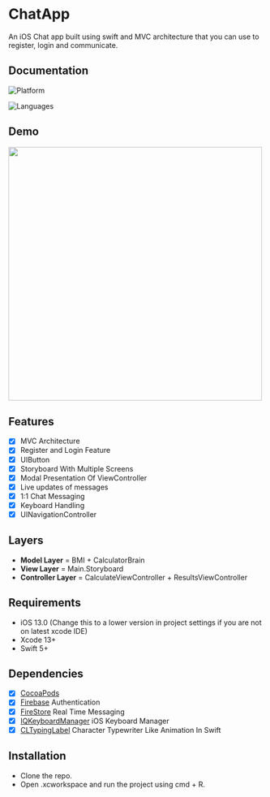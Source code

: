 # ChatApp


An iOS Chat app built using swift and MVC architecture that you can use to register, login and  communicate.

## Documentation

![Platform](https://img.shields.io/badge/Platform-iOS-orange.svg)

![Languages](https://img.shields.io/badge/Language-Swift-orange.svg)


## Demo
<img src="https://media.giphy.com/media/v1.Y2lkPTc5MGI3NjExMjdlOXZuaXIyZXJoenVhZHYzOGplZG5tcDh0a3lvNTd3dmplbnRudiZlcD12MV9pbnRlcm5hbF9naWZfYnlfaWQmY3Q9Zw/i9MRhgPORvMWkO9y9D/giphy.gif" width="500" height="500" />

## Features

- [x]  MVC Architecture
- [x]  Register and Login Feature
- [x]  UIButton
- [x]  Storyboard With Multiple Screens
- [x]  Modal Presentation Of ViewController
- [x]  Live updates of messages
- [x]  1:1 Chat Messaging
- [x]  Keyboard Handling
- [x]  UINavigationController

## Layers
* **Model Layer** = BMI + CalculatorBrain
* **View Layer** = Main.Storyboard
* **Controller Layer** = CalculateViewController + ResultsViewController

## Requirements

- iOS 13.0 (Change this to a lower version in project settings if you are not on latest xcode IDE)
- Xcode 13+
- Swift 5+

## Dependencies
- [x] [CocoaPods](https://cocoapods.org) 
- [x] [Firebase](https://firebase.google.com/docs/auth/ios/password-auth) Authentication
- [x] [FireStore](https://firebase.google.com/docs/firestore/quickstart#read_data) Real Time Messaging
- [x] [IQKeyboardManager](https://github.com/hackiftekhar/IQKeyboardManager) iOS Keyboard Manager
- [x] [CLTypingLabel](https://github.com/cl7/CLTypingLabel/tree/master) Character Typewriter Like Animation In Swift

## Installation

- Clone the repo.
- Open .xcworkspace and run the project using cmd + R.

